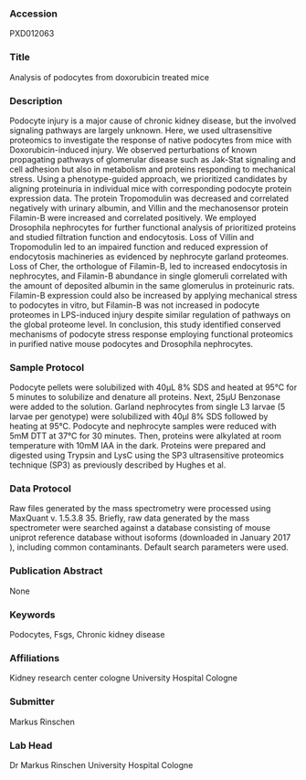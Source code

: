### Accession
PXD012063

### Title
Analysis of podocytes from doxorubicin treated mice

### Description
Podocyte injury is a major cause of chronic kidney disease, but the involved signaling pathways are largely unknown. Here, we used ultrasensitive proteomics to investigate the response of native podocytes from mice with Doxorubicin-induced injury. We observed perturbations of known propagating pathways of glomerular disease such as Jak-Stat signaling and cell adhesion but also in metabolism and proteins responding to mechanical stress. Using a phenotype-guided approach, we prioritized candidates by aligning proteinuria in individual mice with corresponding podocyte protein expression data. The protein Tropomodulin was decreased and correlated negatively with urinary albumin, and Villin and the mechanosensor protein Filamin-B were increased and correlated positively. We employed Drosophila nephrocytes for further functional analysis of prioritized proteins and studied filtration function and endocytosis. Loss of Villin and Tropomodulin led to an impaired function and reduced expression of endocytosis machineries as evidenced by nephrocyte garland proteomes. Loss of Cher, the orthologue of Filamin-B, led to increased endocytosis in nephrocytes, and Filamin-B abundance in single glomeruli correlated with the amount of deposited albumin in the same glomerulus in proteinuric rats. Filamin-B expression could also be increased by applying mechanical stress to podocytes in vitro, but Filamin-B was not increased in podocyte proteomes in LPS-induced injury despite similar regulation of pathways on the global proteome level. In conclusion, this study identified conserved mechanisms of podocyte stress response employing functional proteomics in purified native mouse podocytes and Drosophila nephrocytes.

### Sample Protocol
Podocyte pellets were solubilized with 40µL 8% SDS and heated at 95°C for 5 minutes to solubilize and denature all proteins. Next, 25µU Benzonase were added to the solution. Garland nephrocytes from single L3 larvae (5 larvae per genotype) were solubilized with 40µl 8% SDS followed by heating at 95°C. Podocyte and nephrocyte samples were reduced with 5mM DTT at 37°C for 30 minutes.  Then, proteins were alkylated at room temperature with 10mM IAA in the dark. Proteins were prepared and digested using Trypsin and LysC using the SP3 ultrasensitive proteomics technique (SP3) as previously described by Hughes et al.

### Data Protocol
Raw files generated by the mass spectrometry were processed using MaxQuant v. 1.5.3.8 35. Briefly, raw data generated by the mass spectrometer were searched against a database consisting of mouse uniprot reference database without isoforms (downloaded in January 2017 ), including common contaminants. Default search parameters were used.

### Publication Abstract
None

### Keywords
Podocytes, Fsgs, Chronic kidney disease

### Affiliations
Kidney research center cologne
University Hospital Cologne

### Submitter
Markus Rinschen

### Lab Head
Dr Markus Rinschen
University Hospital Cologne



